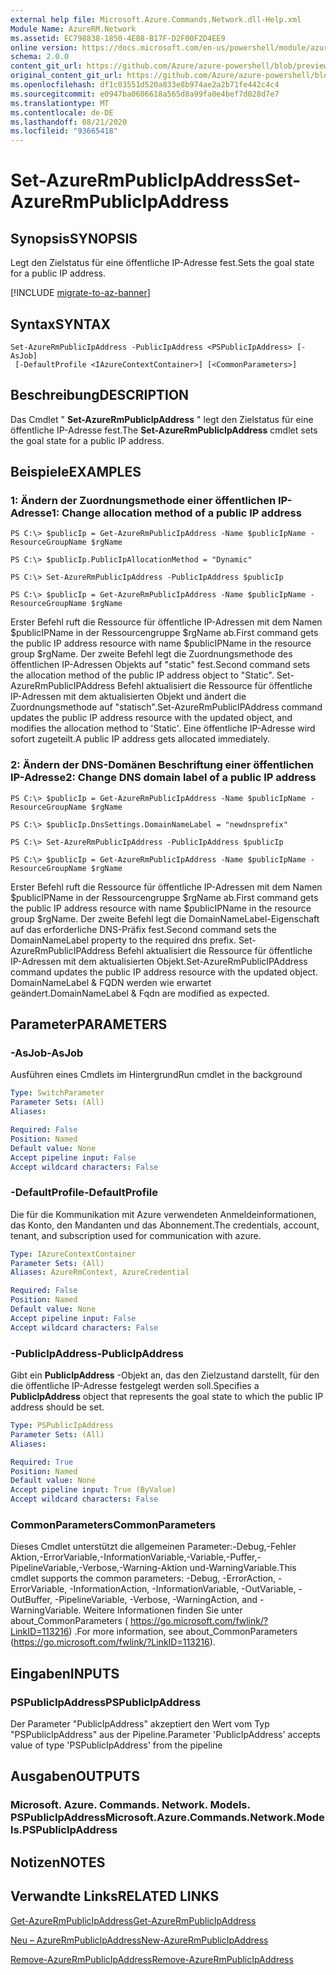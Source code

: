 ```yaml
---
external help file: Microsoft.Azure.Commands.Network.dll-Help.xml
Module Name: AzureRM.Network
ms.assetid: EC798838-1850-4E88-B17F-D2F00F2D4EE9
online version: https://docs.microsoft.com/en-us/powershell/module/azurerm.network/set-azurermpublicipaddress
schema: 2.0.0
content_git_url: https://github.com/Azure/azure-powershell/blob/preview/src/ResourceManager/Network/Commands.Network/help/Set-AzureRmPublicIpAddress.md
original_content_git_url: https://github.com/Azure/azure-powershell/blob/preview/src/ResourceManager/Network/Commands.Network/help/Set-AzureRmPublicIpAddress.md
ms.openlocfilehash: df1c03551d520a833e8b974ae2a2b71fe442c4c4
ms.sourcegitcommit: e0947ba0606618a565d8a99fa0e4bef7d028d7e7
ms.translationtype: MT
ms.contentlocale: de-DE
ms.lasthandoff: 08/21/2020
ms.locfileid: "93665418"
---
```

# <span data-ttu-id="52a01-101">Set-AzureRmPublicIpAddress</span><span class="sxs-lookup"><span data-stu-id="52a01-101">Set-AzureRmPublicIpAddress</span></span>

## <span data-ttu-id="52a01-102">Synopsis</span><span class="sxs-lookup"><span data-stu-id="52a01-102">SYNOPSIS</span></span>
<span data-ttu-id="52a01-103">Legt den Zielstatus für eine öffentliche IP-Adresse fest.</span><span class="sxs-lookup"><span data-stu-id="52a01-103">Sets the goal state for a public IP address.</span></span>

[!INCLUDE [migrate-to-az-banner](../../includes/migrate-to-az-banner.md)]

## <span data-ttu-id="52a01-104">Syntax</span><span class="sxs-lookup"><span data-stu-id="52a01-104">SYNTAX</span></span>

```
Set-AzureRmPublicIpAddress -PublicIpAddress <PSPublicIpAddress> [-AsJob]
 [-DefaultProfile <IAzureContextContainer>] [<CommonParameters>]
```

## <span data-ttu-id="52a01-105">Beschreibung</span><span class="sxs-lookup"><span data-stu-id="52a01-105">DESCRIPTION</span></span>
<span data-ttu-id="52a01-106">Das Cmdlet " **Set-AzureRmPublicIpAddress** " legt den Zielstatus für eine öffentliche IP-Adresse fest.</span><span class="sxs-lookup"><span data-stu-id="52a01-106">The **Set-AzureRmPublicIpAddress** cmdlet sets the goal state for a public IP address.</span></span>

## <span data-ttu-id="52a01-107">Beispiele</span><span class="sxs-lookup"><span data-stu-id="52a01-107">EXAMPLES</span></span>

### <span data-ttu-id="52a01-108">1: Ändern der Zuordnungsmethode einer öffentlichen IP-Adresse</span><span class="sxs-lookup"><span data-stu-id="52a01-108">1: Change allocation method of a public IP address</span></span>
```
PS C:\> $publicIp = Get-AzureRmPublicIpAddress -Name $publicIpName -ResourceGroupName $rgName

PS C:\> $publicIp.PublicIpAllocationMethod = "Dynamic"
    
PS C:\> Set-AzureRmPublicIpAddress -PublicIpAddress $publicIp

PS C:\> $publicIp = Get-AzureRmPublicIpAddress -Name $publicIpName -ResourceGroupName $rgName
```

 <span data-ttu-id="52a01-109">Erster Befehl ruft die Ressource für öffentliche IP-Adressen mit dem Namen $publicIPName in der Ressourcengruppe $rgName ab.</span><span class="sxs-lookup"><span data-stu-id="52a01-109">First command gets the public IP address resource with name $publicIPName in the resource group $rgName.</span></span>
<span data-ttu-id="52a01-110">Der zweite Befehl legt die Zuordnungsmethode des öffentlichen IP-Adressen Objekts auf "static" fest.</span><span class="sxs-lookup"><span data-stu-id="52a01-110">Second command sets the allocation method of the public IP address object to "Static".</span></span>
<span data-ttu-id="52a01-111">Set-AzureRmPublicIPAddress Befehl aktualisiert die Ressource für öffentliche IP-Adressen mit dem aktualisierten Objekt und ändert die Zuordnungsmethode auf "statisch".</span><span class="sxs-lookup"><span data-stu-id="52a01-111">Set-AzureRmPublicIPAddress command updates the public IP address resource with the updated object, and modifies the allocation method to 'Static'.</span></span> <span data-ttu-id="52a01-112">Eine öffentliche IP-Adresse wird sofort zugeteilt.</span><span class="sxs-lookup"><span data-stu-id="52a01-112">A public IP address gets allocated immediately.</span></span>

### <span data-ttu-id="52a01-113">2: Ändern der DNS-Domänen Beschriftung einer öffentlichen IP-Adresse</span><span class="sxs-lookup"><span data-stu-id="52a01-113">2: Change DNS domain label of a public IP address</span></span>
```
PS C:\> $publicIp = Get-AzureRmPublicIpAddress -Name $publicIpName -ResourceGroupName $rgName

PS C:\> $publicIp.DnsSettings.DomainNameLabel = "newdnsprefix"
    
PS C:\> Set-AzureRmPublicIpAddress -PublicIpAddress $publicIp

PS C:\> $publicIp = Get-AzureRmPublicIpAddress -Name $publicIpName -ResourceGroupName $rgName
```

<span data-ttu-id="52a01-114">Erster Befehl ruft die Ressource für öffentliche IP-Adressen mit dem Namen $publicIPName in der Ressourcengruppe $rgName ab.</span><span class="sxs-lookup"><span data-stu-id="52a01-114">First command gets the public IP address resource with name $publicIPName in the resource group $rgName.</span></span>
<span data-ttu-id="52a01-115">Der zweite Befehl legt die DomainNameLabel-Eigenschaft auf das erforderliche DNS-Präfix fest.</span><span class="sxs-lookup"><span data-stu-id="52a01-115">Second command sets the DomainNameLabel property to the required dns prefix.</span></span>
<span data-ttu-id="52a01-116">Set-AzureRmPublicIPAddress Befehl aktualisiert die Ressource für öffentliche IP-Adressen mit dem aktualisierten Objekt.</span><span class="sxs-lookup"><span data-stu-id="52a01-116">Set-AzureRmPublicIPAddress command updates the public IP address resource with the updated object.</span></span> <span data-ttu-id="52a01-117">DomainNameLabel & FQDN werden wie erwartet geändert.</span><span class="sxs-lookup"><span data-stu-id="52a01-117">DomainNameLabel & Fqdn are modified as expected.</span></span>

## <span data-ttu-id="52a01-118">Parameter</span><span class="sxs-lookup"><span data-stu-id="52a01-118">PARAMETERS</span></span>

### <span data-ttu-id="52a01-119">-AsJob</span><span class="sxs-lookup"><span data-stu-id="52a01-119">-AsJob</span></span>
<span data-ttu-id="52a01-120">Ausführen eines Cmdlets im Hintergrund</span><span class="sxs-lookup"><span data-stu-id="52a01-120">Run cmdlet in the background</span></span>

```yaml
Type: SwitchParameter
Parameter Sets: (All)
Aliases: 

Required: False
Position: Named
Default value: None
Accept pipeline input: False
Accept wildcard characters: False
```

### <span data-ttu-id="52a01-121">-DefaultProfile</span><span class="sxs-lookup"><span data-stu-id="52a01-121">-DefaultProfile</span></span>
<span data-ttu-id="52a01-122">Die für die Kommunikation mit Azure verwendeten Anmeldeinformationen, das Konto, den Mandanten und das Abonnement.</span><span class="sxs-lookup"><span data-stu-id="52a01-122">The credentials, account, tenant, and subscription used for communication with azure.</span></span>

```yaml
Type: IAzureContextContainer
Parameter Sets: (All)
Aliases: AzureRmContext, AzureCredential

Required: False
Position: Named
Default value: None
Accept pipeline input: False
Accept wildcard characters: False
```

### <span data-ttu-id="52a01-123">-PublicIpAddress</span><span class="sxs-lookup"><span data-stu-id="52a01-123">-PublicIpAddress</span></span>
<span data-ttu-id="52a01-124">Gibt ein **PublicIpAddress** -Objekt an, das den Zielzustand darstellt, für den die öffentliche IP-Adresse festgelegt werden soll.</span><span class="sxs-lookup"><span data-stu-id="52a01-124">Specifies a **PublicIpAddress** object that represents the goal state to which the public IP address should be set.</span></span>

```yaml
Type: PSPublicIpAddress
Parameter Sets: (All)
Aliases: 

Required: True
Position: Named
Default value: None
Accept pipeline input: True (ByValue)
Accept wildcard characters: False
```

### <span data-ttu-id="52a01-125">CommonParameters</span><span class="sxs-lookup"><span data-stu-id="52a01-125">CommonParameters</span></span>
<span data-ttu-id="52a01-126">Dieses Cmdlet unterstützt die allgemeinen Parameter:-Debug,-Fehler Aktion,-ErrorVariable,-InformationVariable,-Variable,-Puffer,-PipelineVariable,-Verbose,-Warning-Aktion und-WarningVariable.</span><span class="sxs-lookup"><span data-stu-id="52a01-126">This cmdlet supports the common parameters: -Debug, -ErrorAction, -ErrorVariable, -InformationAction, -InformationVariable, -OutVariable, -OutBuffer, -PipelineVariable, -Verbose, -WarningAction, and -WarningVariable.</span></span> <span data-ttu-id="52a01-127">Weitere Informationen finden Sie unter about_CommonParameters ( https://go.microsoft.com/fwlink/?LinkID=113216) .</span><span class="sxs-lookup"><span data-stu-id="52a01-127">For more information, see about_CommonParameters (https://go.microsoft.com/fwlink/?LinkID=113216).</span></span>

## <span data-ttu-id="52a01-128">Eingaben</span><span class="sxs-lookup"><span data-stu-id="52a01-128">INPUTS</span></span>

### <span data-ttu-id="52a01-129">PSPublicIpAddress</span><span class="sxs-lookup"><span data-stu-id="52a01-129">PSPublicIpAddress</span></span>
<span data-ttu-id="52a01-130">Der Parameter "PublicIpAddress" akzeptiert den Wert vom Typ "PSPublicIpAddress" aus der Pipeline.</span><span class="sxs-lookup"><span data-stu-id="52a01-130">Parameter 'PublicIpAddress' accepts value of type 'PSPublicIpAddress' from the pipeline</span></span>

## <span data-ttu-id="52a01-131">Ausgaben</span><span class="sxs-lookup"><span data-stu-id="52a01-131">OUTPUTS</span></span>

### <span data-ttu-id="52a01-132">Microsoft. Azure. Commands. Network. Models. PSPublicIpAddress</span><span class="sxs-lookup"><span data-stu-id="52a01-132">Microsoft.Azure.Commands.Network.Models.PSPublicIpAddress</span></span>

## <span data-ttu-id="52a01-133">Notizen</span><span class="sxs-lookup"><span data-stu-id="52a01-133">NOTES</span></span>

## <span data-ttu-id="52a01-134">Verwandte Links</span><span class="sxs-lookup"><span data-stu-id="52a01-134">RELATED LINKS</span></span>

[<span data-ttu-id="52a01-135">Get-AzureRmPublicIpAddress</span><span class="sxs-lookup"><span data-stu-id="52a01-135">Get-AzureRmPublicIpAddress</span></span>](./Get-AzureRmPublicIpAddress.md)

[<span data-ttu-id="52a01-136">Neu – AzureRmPublicIpAddress</span><span class="sxs-lookup"><span data-stu-id="52a01-136">New-AzureRmPublicIpAddress</span></span>](./New-AzureRmPublicIpAddress.md)

[<span data-ttu-id="52a01-137">Remove-AzureRmPublicIpAddress</span><span class="sxs-lookup"><span data-stu-id="52a01-137">Remove-AzureRmPublicIpAddress</span></span>](./Remove-AzureRmPublicIpAddress.md)


